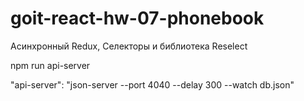 # goit-react-hw-07-phonebook

Асинхронный Redux, Селекторы и библиотека Reselect

npm run api-server 

"api-server": "json-server --port 4040 --delay 300 --watch
db.json"
